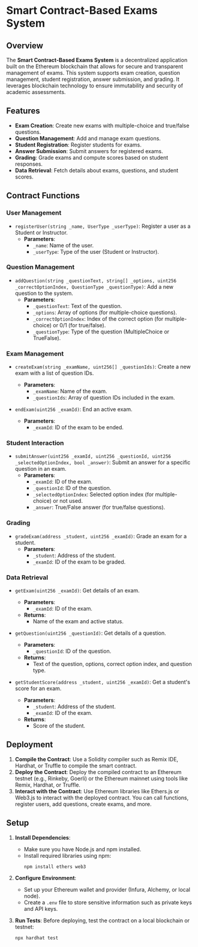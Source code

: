 # Smart Contract-Based Exams System

## Overview

The **Smart Contract-Based Exams System** is a decentralized application built on the Ethereum blockchain that allows for secure and transparent management of exams. This system supports exam creation, question management, student registration, answer submission, and grading. It leverages blockchain technology to ensure immutability and security of academic assessments.

## Features

- **Exam Creation**: Create new exams with multiple-choice and true/false questions.
- **Question Management**: Add and manage exam questions.
- **Student Registration**: Register students for exams.
- **Answer Submission**: Submit answers for registered exams.
- **Grading**: Grade exams and compute scores based on student responses.
- **Data Retrieval**: Fetch details about exams, questions, and student scores.

## Contract Functions

### User Management

- `registerUser(string _name, UserType _userType)`: Register a user as a Student or Instructor.
  - **Parameters**:
    - `_name`: Name of the user.
    - `_userType`: Type of the user (Student or Instructor).

### Question Management

- `addQuestion(string _questionText, string[] _options, uint256 _correctOptionIndex, QuestionType _questionType)`: Add a new question to the system.
  - **Parameters**:
    - `_questionText`: Text of the question.
    - `_options`: Array of options (for multiple-choice questions).
    - `_correctOptionIndex`: Index of the correct option (for multiple-choice) or 0/1 (for true/false).
    - `_questionType`: Type of the question (MultipleChoice or TrueFalse).

### Exam Management

- `createExam(string _examName, uint256[] _questionIds)`: Create a new exam with a list of question IDs.
  - **Parameters**:
    - `_examName`: Name of the exam.
    - `_questionIds`: Array of question IDs included in the exam.

- `endExam(uint256 _examId)`: End an active exam.
  - **Parameters**:
    - `_examId`: ID of the exam to be ended.

### Student Interaction

- `submitAnswer(uint256 _examId, uint256 _questionId, uint256 _selectedOptionIndex, bool _answer)`: Submit an answer for a specific question in an exam.
  - **Parameters**:
    - `_examId`: ID of the exam.
    - `_questionId`: ID of the question.
    - `_selectedOptionIndex`: Selected option index (for multiple-choice) or not used.
    - `_answer`: True/False answer (for true/false questions).

### Grading

- `gradeExam(address _student, uint256 _examId)`: Grade an exam for a student.
  - **Parameters**:
    - `_student`: Address of the student.
    - `_examId`: ID of the exam to be graded.

### Data Retrieval

- `getExam(uint256 _examId)`: Get details of an exam.
  - **Parameters**:
    - `_examId`: ID of the exam.
  - **Returns**:
    - Name of the exam and active status.

- `getQuestion(uint256 _questionId)`: Get details of a question.
  - **Parameters**:
    - `_questionId`: ID of the question.
  - **Returns**:
    - Text of the question, options, correct option index, and question type.

- `getStudentScore(address _student, uint256 _examId)`: Get a student's score for an exam.
  - **Parameters**:
    - `_student`: Address of the student.
    - `_examId`: ID of the exam.
  - **Returns**:
    - Score of the student.

## Deployment

1. **Compile the Contract**: Use a Solidity compiler such as Remix IDE, Hardhat, or Truffle to compile the smart contract.
2. **Deploy the Contract**: Deploy the compiled contract to an Ethereum testnet (e.g., Rinkeby, Goerli) or the Ethereum mainnet using tools like Remix, Hardhat, or Truffle.
3. **Interact with the Contract**: Use Ethereum libraries like Ethers.js or Web3.js to interact with the deployed contract. You can call functions, register users, add questions, create exams, and more.

## Setup

1. **Install Dependencies**: 
   - Make sure you have Node.js and npm installed.
   - Install required libraries using npm:
     ```bash
     npm install ethers web3
     ```

2. **Configure Environment**:
   - Set up your Ethereum wallet and provider (Infura, Alchemy, or local node).
   - Create a `.env` file to store sensitive information such as private keys and API keys.

3. **Run Tests**: Before deploying, test the contract on a local blockchain or testnet:
   ```bash
   npx hardhat test
